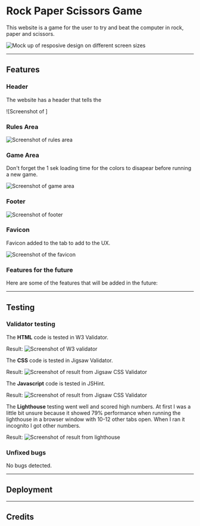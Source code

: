 # Rock Paper Scissors Game

This website is a game for the user to try and beat the computer in rock, paper and scissors.

![Mock up of resposive design on different screen sizes](https://imgur.com/c78yuVl)

---

## Features

### **Header**

The website has a header that tells the 

![Screenshot of ]

### **Rules Area**


![Screenshot of rules area]()

### **Game Area**
Don't forget the 1 sek loading time for the colors to disapear before running a new game.

![Screenshot of game area]()

### **Footer**


![Screenshot of footer]()

### **Favicon**

Favicon added to the tab to add to the UX.

![Screenshot of the favicon]()

### **Features for the future**

Here are some of the features that will be added in the future:


---

## Testing



### **Validator testing**

The **HTML** code is tested in W3 Validator.


Result:
![Screenshot of W3 validator]()

The **CSS** code is tested in Jigsaw Validator.

Result:
![Screenshot of result from Jigsaw CSS Validator]()

The **Javascript** code is tested in JSHint.

Result:
![Screenshot of result from Jigsaw CSS Validator]()

The **Lighthouse** testing went well and scored high numbers. At first I was a little bit unsure because it showed 79% performance when running the lighthouse in a browser window with 10-12 other tabs open. When I ran it incognito I got other numbers.

Result:
![Screenshot of result from lighthouse]()

### **Unfixed bugs**

No bugs detected.

---

## **Deployment**


---

## **Credits**

